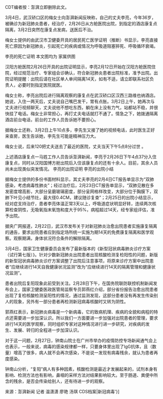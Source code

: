 CDT编者按：澎湃立即删除此文。

3月4日，武汉硚口区的梅女士向澎湃新闻反映称，自己的丈夫李亮，今年36岁，被确诊为新冠肺炎患者，经治疗，2月26日从方舱医院出院，到指定的酒店康复点隔离，3月2日突然在康复点发病，送医后不治。

梅女士提供的由武汉市卫健委开具的居民死亡医学证明（推断）书显示，李亮直接死亡原因为新冠肺炎，引起死亡的疾病或情况为呼吸道阻塞猝死、呼吸循环衰竭。 

李亮的死亡证明 本文图均为 家属供图

汉阳方舱医院2月26日开具的出院证明显示，李亮2月12日开始在汉阳方舱医院住院，经过规范治疗、专家组会诊确认，符合新冠肺炎患者出院标准，准予出院。出院证明提醒：出院后请在社区单人单间隔离14天，如有不适，请立即联系社区负责人，必要时到指定医院就医。

梅女士称，李亮出院后进行隔离观察的康复点在武汉硚口区汉西三路维也纳酒店。她说，入住一两天后，丈夫说自己嘴巴发干，胃有点胀。3月2日上午，她再次与丈夫进行视频聊天，丈夫说他不想吃东西，躺在床上没有力气，站都站不稳，并很快挂了电话。梅女士非常担心，再打丈夫电话就打不通了。情急之下，她拨通隔离酒店前台电话，前台的工作人员告诉她不要担心。

据梅女士还称，3月2日上午10点多，李先生又接了她的视频电话，此时医生正好来查房，医生告诉她，李先生可能是精神压力大。

梅女士说，后来120把丈夫送去了最近的医院，丈夫当天下午5点8分过世 。

上述酒店康复点一马姓工作人员告诉澎湃新闻，李亮于2月26日下午4点37分入住康复点，同时从汉阳国博方舱出院后入住该康复点的还有十余人。目前，其余人员尚未出现类似突发情况。 李亮的出院证明 李亮的出院小结

据梅女士提供的多份书面材料显示，其丈夫李亮的2月4日CT报告单显示为“双肺感染，考虑病毒性肺炎”；经过治疗后，2月23日CT报告单显示，“双肺见散在多发密度增高影，大部分呈磨玻璃密度，部分呈网格样改变，大部分位于胸膜下，双肺下叶见小结节灶，最大径0.4CM，建议随诊复查”；2月25日的出院小结显示，经对症支持治疗，患者李亮体温正常3天以上，呼吸道症状明显好转，连续两次核算检查阴性，无吸氧指末氧饱和度大于95%，病程超过14天，经专家组评估，准予出院。

据央广网报道，2月22日，武汉市发布关于对新冠肺炎治愈出院患者实施康复隔离的通告，要求出院患者应到指定场所统一实施为期14天的免费康复隔离和医学观察。观察期满，身体状况符合条件的解除隔离。

3月4日，国家卫生健康委员会发布了最新版本的《新型冠状病毒肺炎诊疗方案（试行第七版）》。针对少数新冠肺炎出院患者出现核酸检测复检阳性的问题，新版的新型冠状病毒肺炎诊疗方案调整了出院后注意事项，将原来诊疗方案中出院患者“应继续进行14天自我健康状况监测”改为“应继续进行14天的隔离管理和健康状况监测”。

患者出院后复阳现象此前受到关注。2月28日下午，在国务院联防联控机制新闻发布会上，国家卫健委医政医管局监察专员郭燕红介绍，部分省份报告治愈出院患者出现了复检核酸检测呈阳性的情况，通过监测发现，这部分患者没有再发生传染别人的现象，另外有一部分患者再检测新冠病毒核酸时又转为阴性。

郭燕红表示，新冠肺炎病毒是一个新病毒，它的致病机理、疾病的全貌和病程的特点还需要进一步加深认识。所以我们一方面要进一步加强对出院患者的管理，要求进行14天的医学观察，同时组织专家对这种情况进行进一步研究，对疾病的发生、发展、转归的全程进一步加深认识。

对于这一问题，2月27日，钟南山院士在广州市举办的疫情防控专场新闻通气会上也表示，一般来说，病毒的感染规律都一样，只要身体里出现了IgG抗体，且（数量）增高了很多，病人就不会再次感染，不是说一发现有病毒残余，就认为患者再度感染。

钟南山分析，“复阳”病人有多种因素，核酸检测是最近才发展起来的，试剂本身有影响、检测方法也有影响，鼻咽的采样方法对结果影响较大。至于肠道、粪便中所含的残余，是否会传染给别人，还有待进一步的观察。

来源：澎湃新闻 记者 温潇潇 廖艳 汤琪 CDS档案|新冠病毒'}]